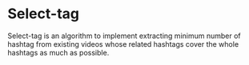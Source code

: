 # Select-tag
Select-tag is an algorithm to implement extracting minimum number of hashtag from existing videos whose related hashtags cover the whole hashtags as much as possible. 
